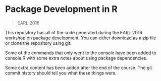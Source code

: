 # Package Development in R

> EARL 2016

This repository has all of the code generated during the EARL 2016 workshop on package development. You can either download as a zip file or clone the repository using git.

Some of the commands that only went to the console have been added to console.R with some extra notes about using package dependencies.

Some extra content has been added after the end of the course. The git commit history should tell you what these things were.